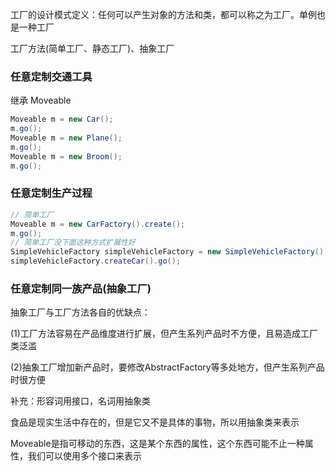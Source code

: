 工厂的设计模式定义：任何可以产生对象的方法和类，都可以称之为工厂。单例也是一种工厂

工厂方法(简单工厂、静态工厂)、抽象工厂
### 任意定制交通工具
继承 Moveable
```java
Moveable m = new Car();
m.go();
Moveable m = new Plane();
m.go();
Moveable m = new Broom();
m.go();
```
### 任意定制生产过程
```java
// 简单工厂
Moveable m = new CarFactory().create();
m.go();
// 简单工厂没下面这种方式扩展性好
SimpleVehicleFactory simpleVehicleFactory = new SimpleVehicleFactory();
simpleVehicleFactory.createCar().go();
```
### 任意定制同一族产品(抽象工厂)
抽象工厂与工厂方法各自的优缺点：

(1)工厂方法容易在产品维度进行扩展，但产生系列产品时不方便，且易造成工厂类泛滥

(2)抽象工厂增加新产品时，要修改AbstractFactory等多处地方，但产生系列产品时很方便

补充：形容词用接口，名词用抽象类

食品是现实生活中存在的，但是它又不是具体的事物，所以用抽象类来表示

Moveable是指可移动的东西，这是某个东西的属性，这个东西可能不止一种属性，我们可以使用多个接口来表示